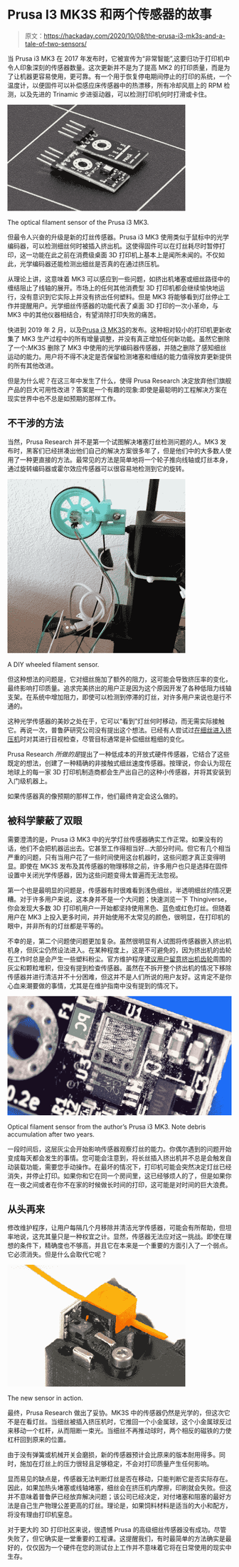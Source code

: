 # Prusa I3 MK3S 和两个传感器的故事

> 原文：<https://hackaday.com/2020/10/08/the-prusa-i3-mk3s-and-a-tale-of-two-sensors/>

当 Prusa i3 MK3 在 2017 年发布时，它被宣传为“非常智能”,这要归功于打印机中令人印象深刻的传感器数量。这次更新并不是为了提高 MK2 的打印质量，而是为了让机器更容易使用，更可靠。有一个用于恢复停电期间停止的打印的系统，一个温度计，以便固件可以补偿感应床传感器中的热漂移，所有冷却风扇上的 RPM 检测，以及先进的 Trinamic 步进驱动器，可以检测打印机何时打滑或卡住。

[![](img/5f3c294b65acace80639f3e56e346fce.png)](https://hackaday.com/wp-content/uploads/2020/09/prusasensor_opticalsensor.jpg)

The optical filament sensor of the Prusa i3 MK3.

但最令人兴奋的升级是新的灯丝传感器。Prusa i3 MK3 使用类似于鼠标中的光学编码器，可以检测细丝何时被插入挤出机。这使得固件可以在灯丝耗尽时暂停打印，这一功能在此之前在消费级桌面 3D 打印机上基本上是闻所未闻的。不仅如此，光学编码器还能检测出细丝是否真的在通过挤压机。

从理论上讲，这意味着 MK3 可以感应到一些问题，如挤出机堵塞或细丝路径中的缠结阻止了线轴的展开。市场上的任何其他消费型 3D 打印机都会继续愉快地运行，没有意识到它实际上并没有挤出任何塑料。但是 MK3 将能够看到灯丝停止工作并提醒用户。光学细丝传感器的功能代表了桌面 3D 打印的一次小革命，与 MK3 中的其他仪器相结合，有望消除打印失败的痛苦。

快进到 2019 年 2 月，以及[Prusa i3 MK3S](https://blog.prusaprinters.org/original-prusa-i3-mk3s-and-mmu2s-release-sl1-and-powder-coated-sheets-update_29599/)的发布。这种相对较小的打印机更新收集了 MK3 生产过程中的所有增量调整，并没有真正增加任何新功能。虽然它删除了一个:MK3S 删除了 MK3 中使用的光学编码器传感器，并随之删除了感知细丝运动的能力。用户将不得不决定是否保留检测堵塞和缠结的能力值得放弃更新提供的所有其他改进。

但是为什么呢？在这三年中发生了什么，使得 Prusa Research 决定放弃他们旗舰产品的巨大可用性改进？答案是一个有趣的现象:即使是最聪明的工程解决方案在现实世界中也不总是如预期的那样工作。

## 不干涉的方法

当然，Prusa Research 并不是第一个试图解决堵塞灯丝检测问题的人。MK3 发布时，黑客们已经拼凑出他们自己的解决方案很多年了，但是他们中的大多数人使用了一种更直接的方法。最常见的方法是简单地将一个轮子推向线轴或灯丝本身，通过旋转编码器或霍尔效应传感器可以很容易地检测到它的旋转。

[![](img/b4a4df612544b817914f99d18d847696.png)](https://hackaday.com/wp-content/uploads/2020/09/prusasensor_wheel.jpg)

A DIY wheeled filament sensor.

但这种想法的问题是，它对细丝施加了额外的阻力，这可能会导致挤压率的变化，最终影响打印质量。追求完美挤出的用户正是因为这个原因开发了各种低阻力线轴支架。在系统中增加阻力，即使可以检测到停滞的灯丝，对许多用户来说也是行不通的。

这种光学传感器的美妙之处在于，它可以“看到”灯丝何时移动，而无需实际接触它。再说一次，普鲁萨研究公司没有提出这个想法。已经有人尝试过[在细丝进入挤压机](https://hackaday.com/2016/02/05/filament-thickness-sensors-what-are-they-and-what-are-they-good-for/)时对其进行目视检查，尽管目标通常是补偿细丝粗细的变化。

Prusa Research *所做的是*提出了一种低成本的开放式硬件传感器，它结合了这些既定的想法，创建了一种精确的非接触式细丝速度传感器。按理说，你会认为现在地球上的每一家 3D 打印机制造商都会生产出自己的这种小传感器，并将其安装到入门级机器上。

如果传感器真的像预期的那样工作，他们最终肯定会这么做的。

## 被科学蒙蔽了双眼

需要澄清的是，Prusa i3 MK3 中的光学灯丝传感器确实工作正常。如果没有的话，他们不会把机器运出去。它甚至工作得相当好…大部分时间。但它有几个相当严重的问题，只有当用户花了一些时间使用这台机器时，这些问题才真正变得明显。即使在 MK3S 发布及其传感器的物理移除之前，许多用户也只是选择在固件设置中关闭光学传感器，因为这些问题变得太普遍而无法忽视。

第一个也是最明显的问题是，传感器有时很难看到浅色细丝，半透明细丝的情况更糟。对于许多用户来说，这本身并不是一个大问题；快速浏览一下 Thingiverse，你会发现大多数 3D 打印机用户一开始都坚持使用黑色、蓝色或红色灯丝。但随着用户在 MK3 上投入更多时间，并开始使用不太常见的颜色，很明显，在打印机的眼中，并非所有的灯丝都是平等的。

不幸的是，第二个问题使问题更加复杂。虽然很明显有人试图将传感器嵌入挤出机机身，但灰尘仍然设法进入。在某种程度上，这是不可避免的，因为挤出机的齿轮在工作时总是会产生一些塑料粉尘。官方维护程序[建议用户留意挤出机齿轮](https://help.prusa3d.com/en/article/i3-printers-regular-maintenance_2072)周围的灰尘和颗粒堆积，但没有提到检查传感器。虽然在不拆开整个挤出机的情况下移除传感器并进行清洁并不十分困难，但这并不是人们所说的用户友好。这肯定不是你心血来潮要做的事情，尤其是在维护指南中没有提到的情况下。

[![](img/51d5bb6dd169ab42060df186a19666dc.png)](https://hackaday.com/wp-content/uploads/2020/09/prusasensor_dust.jpg)

Optical filament sensor from the author’s Prusa i3 MK3\. Note debris accumulation after two years.

一段时间后，这层灰尘会开始影响传感器观察灯丝的能力。你偶尔遇到的问题开始变成每天都会发生的事情。您可能会注意到，将长丝插入挤出机并不总是会触发自动装载功能，需要您手动操作。在最坏的情况下，打印机可能会突然决定灯丝已经消失，并停止打印。如果你和它在同一个房间里，这已经够烦人的了，但是如果你在一夜之间或者在你不在家的时候做长时间的打印，这可能是对时间的巨大浪费。

## 从头再来

修改维护程序，让用户每隔几个月移除并清洁光学传感器，可能会有所帮助，但坦率地说，这充其量只是一种权宜之计。显然，传感器无法应对这一挑战。即使在理想的条件下，精确度也不够高，并且它在本来是一个重要的方面引入了一个弱点。它必须消失。但是什么会取代它呢？

[![](img/2c426adb329af779d001c4b5c2b9bf93.png)](https://hackaday.com/wp-content/uploads/2020/09/prusasensor_anim.gif)

The new sensor in action.

最终，Prusa Research 做出了妥协。MK3S 中的传感器仍然是光学的，但这次它不是在看灯丝。当细丝被插入挤压机时，它推回一个小金属球，这个小金属球反过来移动一个杠杆，从而阻断一束光。当细丝不再推动球时，两个相反的磁铁的力使杠杆回到原来的位置。

由于没有弹簧或机械开关会磨损，新的传感器预计会比原来的版本耐用得多。同时，施加在灯丝上的压力很轻且足够稳定，不会对打印质量产生任何影响。

显而易见的缺点是，传感器无法判断灯丝是否在移动，只能判断它是否实际存在。因此，如果加热头堵塞或线轴堵塞，细丝会在挤压机内摩擦，印刷就会失败。但这并不意味着普鲁萨已经放弃解决问题；该公司已经决定，对付堵塞和阻塞的最好方法是自己生产物理公差更高的灯丝。理论是，如果饲料材料是适当的大小和配方，将没有理由打印机窒息。

对于更大的 3D 打印社区来说，很遗憾 Prusa 的高级细丝传感器没有成功。尽管失败了，但它确实是一堂重要的工程课。这提醒我们，有时最简单的方法确实是最好的，仅仅因为一个硬件在您的测试台上工作并不意味着它将在日常使用的现实中生存。